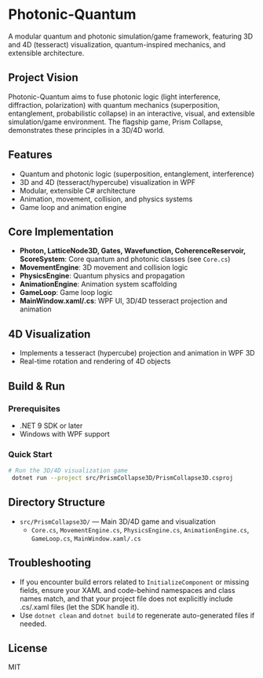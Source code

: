 # Photonic-Quantum

A modular quantum and photonic simulation/game framework, featuring 3D and 4D (tesseract) visualization, quantum-inspired mechanics, and extensible architecture.

## Project Vision

Photonic-Quantum aims to fuse photonic logic (light interference, diffraction, polarization) with quantum mechanics (superposition, entanglement, probabilistic collapse) in an interactive, visual, and extensible simulation/game environment. The flagship game, Prism Collapse, demonstrates these principles in a 3D/4D world.

## Features

- Quantum and photonic logic (superposition, entanglement, interference)
- 3D and 4D (tesseract/hypercube) visualization in WPF
- Modular, extensible C# architecture
- Animation, movement, collision, and physics systems
- Game loop and animation engine

## Core Implementation

- **Photon, LatticeNode3D, Gates, Wavefunction, CoherenceReservoir, ScoreSystem**: Core quantum and photonic classes (see `Core.cs`)
- **MovementEngine**: 3D movement and collision logic
- **PhysicsEngine**: Quantum physics and propagation
- **AnimationEngine**: Animation system scaffolding
- **GameLoop**: Game loop logic
- **MainWindow.xaml/.cs**: WPF UI, 3D/4D tesseract projection and animation

## 4D Visualization

- Implements a tesseract (hypercube) projection and animation in WPF 3D
- Real-time rotation and rendering of 4D objects

## Build & Run

### Prerequisites

- .NET 9 SDK or later
- Windows with WPF support

### Quick Start

```sh
# Run the 3D/4D visualization game
 dotnet run --project src/PrismCollapse3D/PrismCollapse3D.csproj
```

## Directory Structure

- `src/PrismCollapse3D/` — Main 3D/4D game and visualization
  - `Core.cs`, `MovementEngine.cs`, `PhysicsEngine.cs`, `AnimationEngine.cs`, `GameLoop.cs`, `MainWindow.xaml/.cs`

## Troubleshooting

- If you encounter build errors related to `InitializeComponent` or missing fields, ensure your XAML and code-behind namespaces and class names match, and that your project file does not explicitly include .cs/.xaml files (let the SDK handle it).
- Use `dotnet clean` and `dotnet build` to regenerate auto-generated files if needed.

## License

MIT

